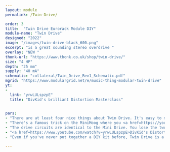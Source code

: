 ```yaml
---
layout: module
permalink: /Twin-Drive/

order: 3
title:  "Twin Drive Eurorack Module DIY"
module-name: "Twin Drive"
designed: "2022"
image: "/images/twin-drive-black_600.png" 
excerpt: "is a great sounding stereo overdrive " 
overlay: "NEW "
thonk-url: "https://www.thonk.co.uk/shop/twin-drive/" 
size: "4 HP"
depth: "25 mm"
supply: "40 mA"
schematic: "collateral/Twin_Drive_Rev1_Schematic.pdf"
mgrid: "https://www.modulargrid.net/e/music-thing-modular-twin-drive"
yt:
- 
  link: "yrwLULspzpE"
  title: "DivKid's brilliant Distortion Masterclass"

  
pars:
- "There are at least four nice things about Twin Drive. It's easy to make, it sounds great, it looks cool and it's stereo."
- "There's a famous trick on the MiniMoog where you <a href=https://youtu.be/foCy7ejg7pA?t=343>patch the audio output back into the external audio input</a>. It adds a load of warmth and saturation and gggrrrrrrr to the sound. Stereo Drive lets you do that on your modular, twice."
- "The drive circuits are identical to the Mini Drive. You lose the two-in, two-out feedback flexibility, but gain a second channel, useful for processing stereo signals, stereo-izing mono signals (different distortion on left & right = stereo-ish sounds), or doubling up for drive-into-drive mayhem."
- "<a href=https://www.youtube.com/watch?v=yrwLULspzpE>DivKid's Distortion Masterclass</a> is the best way to get to know the module."
- "Even if you've never put together a DIY kit before, Twin Drive is a great way to start. Most of the components are tiny surface mount parts that are pre-soldered, so you only have to attach four sockets, one potentiometer, a power header and two incandescent bulbs. It's a quick but satisfying build that's ideal for beginners."

---
```


